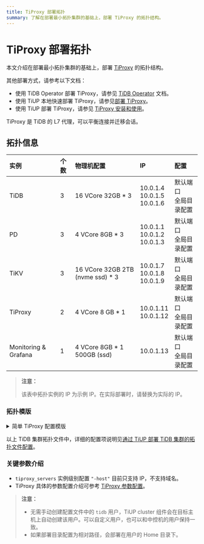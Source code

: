 ```yaml
---
title: TiProxy 部署拓扑
summary: 了解在部署最小拓扑集群的基础上，部署 TiProxy 的拓扑结构。
---
```


# TiProxy 部署拓扑

本文介绍在部署最小拓扑集群的基础上，部署 [TiProxy](/tiproxy/tiproxy-overview.md) 的拓扑结构。

其他部署方式，请参考以下文档：

- 使用 TiDB Operator 部署 TiProxy，请参见 [TiDB Operator](https://docs.pingcap.com/zh/tidb-in-kubernetes/stable/deploy-tiproxy) 文档。
- 使用 TiUP 本地快速部署 TiProxy，请参见[部署 TiProxy](/tiup/tiup-playground.md#部署-tiproxy)。
- 使用 TiUP 部署 TiProxy，请参见 [TiProxy 安装和使用](/tiproxy/tiproxy-overview.md#安装和使用)。

TiProxy 是 TiDB 的 L7 代理，可以平衡连接并迁移会话。

## 拓扑信息

| 实例 | 个数 | 物理机配置 | IP | 配置 |
| :-- | :-- | :-- | :-- | :-- |
| TiDB | 3 | 16 VCore 32GB * 3 | 10.0.1.4 <br/> 10.0.1.5 <br/> 10.0.1.6 | 默认端口 <br/>  全局目录配置 |
| PD | 3 | 4 VCore 8GB * 3 | 10.0.1.1 <br/> 10.0.1.2 <br/> 10.0.1.3 | 默认端口 <br/>  全局目录配置 |
| TiKV | 3 | 16 VCore 32GB 2TB (nvme ssd) * 3 | 10.0.1.7 <br/> 10.0.1.8 <br/> 10.0.1.9 | 默认端口 <br/>  全局目录配置 |
| TiProxy | 2 | 4 VCore 8 GB * 1  | 10.0.1.11 <br/> 10.0.1.12 | 默认端口 <br/>  全局目录配置 |
| Monitoring & Grafana | 1 | 4 VCore 8GB * 1 500GB (ssd) | 10.0.1.13 | 默认端口 <br/>  全局目录配置 |

> **注意：**
>
> 该表中拓扑实例的 IP 为示例 IP。在实际部署时，请替换为实际的 IP。

### 拓扑模版

<details>
<summary>简单 TiProxy 配置模版</summary>

```yaml
# # Global variables are applied to all deployments and used as the default value of
# # the deployments if a specific deployment value is missing.
global:
  user: "tidb"
  ssh_port: 22
  deploy_dir: "/tidb-deploy"
  data_dir: "/tidb-data"
component_versions:
  tiproxy: "v1.2.0"
server_configs:
  tidb:
    graceful-wait-before-shutdown: 30
  tiproxy:
    ha.virtual-ip: "10.0.1.10/24"
    ha.interface: "eth0"
    graceful-wait-before-shutdown: 15

pd_servers:
  - host: 10.0.1.1
  - host: 10.0.1.2
  - host: 10.0.1.3

tidb_servers:
  - host: 10.0.1.4
  - host: 10.0.1.5
  - host: 10.0.1.6

tikv_servers:
  - host: 10.0.1.7
  - host: 10.0.1.8
  - host: 10.0.1.9

tiproxy_servers:
  - host: 10.0.1.11
    deploy_dir: "/tiproxy-deploy"
    port: 6000
    status_port: 3080
    config:
      labels: { zone: "east" }
  - host: 10.0.1.12
    deploy_dir: "/tiproxy-deploy"
    port: 6000
    status_port: 3080
    config:
      labels: { zone: "west" }

monitoring_servers:
  - host: 10.0.1.13

grafana_servers:
  - host: 10.0.1.13

alertmanager_servers:
  - host: 10.0.1.13
```

</details>

以上 TiDB 集群拓扑文件中，详细的配置项说明见[通过 TiUP 部署 TiDB 集群的拓扑文件配置](/tiup/tiup-cluster-topology-reference.md)。

### 关键参数介绍

- `tiproxy_servers` 实例级别配置 `"-host"` 目前只支持 IP，不支持域名。
- TiProxy 具体的参数配置介绍可参考 [TiProxy 参数配置](/tiproxy/tiproxy-configuration.md)。

> **注意：**
>
> - 无需手动创建配置文件中的 `tidb` 用户，TiUP cluster 组件会在目标主机上自动创建该用户。可以自定义用户，也可以和中控机的用户保持一致。
> - 如果部署目录配置为相对路径，会部署在用户的 Home 目录下。
